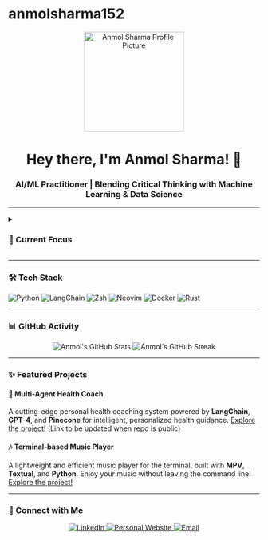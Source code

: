 # anmolsharma152

<p align="center">
  <img src="https://anmolsharma152.vercel.app/profile.png" width="200" height="200" alt="Anmol Sharma Profile Picture">
</p>

<h1 align="center">Hey there, I'm Anmol Sharma! 👋</h1>
<h3 align="center">AI/ML Practitioner | Blending Critical Thinking with Machine Learning & Data Science</h3>

---

<details>
<summary><h3>🚀 Current Focus</h3></summary>

- 🧠 **Multi-Agent Personal Health Coach**: Building an intelligent system using LangChain & GPT-4 to revolutionize personalized health guidance.
- 🔬 **RAG Pipelines & AGI Research**: Diving deep into Retrieval-Augmented Generation architectures and exploring paths toward Artificial General Intelligence.
- ⚛️ **Quantum Machine Learning**: Exploring the fascinating intersection of quantum computing and machine learning algorithms.

</details>

---

### 🛠️ Tech Stack

<p align="left">
  <img src="https://img.shields.io/badge/Python-3670A0?style=for-the-badge&logo=python&logoColor=ffdd54" alt="Python">
  <img src="https://img.shields.io/badge/LangChain-222222?style=for-the-badge&logo=langchain&logoColor=white" alt="LangChain">
  <img src="https://img.shields.io/badge/Zsh-000000?style=for-the-badge&logo=zsh&logoColor=white" alt="Zsh">
  <img src="https://img.shields.io/badge/Neovim-57AD5E?style=for-the-badge&logo=neovim&logoColor=white" alt="Neovim">
  <img src="https://img.shields.io/badge/Docker-2496ED?style=for-the-badge&logo=docker&logoColor=white" alt="Docker">
  <img src="https://img.shields.io/badge/Rust-000000?style=for-the-badge&logo=rust&logoColor=white" alt="Rust">
</p>

---

### 📊 GitHub Activity

<p align="center">
  <img src="https://github-readme-stats.vercel.app/api?username=anmolsharma152&show_icons=true&theme=dracula&hide_border=true&count_private=true" alt="Anmol's GitHub Stats">
  <img src="https://github-readme-streak-stats.herokuapp.com/?user=anmolsharma152&theme=dracula&hide_border=true" alt="Anmol's GitHub Streak">
</p>

---

### ✨ Featured Projects

#### 🤖 Multi-Agent Health Coach
A cutting-edge personal health coaching system powered by **LangChain**, **GPT-4**, and **Pinecone** for intelligent, personalized health guidance.
[Explore the project!](https://github.com/anmolsharma152/Multi-Agent-Health-Coach) (Link to be updated when repo is public)

#### 🎶 Terminal-based Music Player
A lightweight and efficient music player for the terminal, built with **MPV**, **Textual**, and **Python**. Enjoy your music without leaving the command line!
[Explore the project!](https://github.com/anmolsharma152/terminal-music-player)

---

### 🤝 Connect with Me

<p align="center">
  <a href="https://www.linkedin.com/in/anmolsharma152/">
    <img src="https://img.shields.io/badge/LinkedIn-0A66C2?style=for-the-badge&logo=linkedin&logoColor=white" alt="LinkedIn">
  </a>
  <a href="https://anmolsharma152.vercel.app">
    <img src="https://img.shields.io/badge/Portfolio-FF5722?style=for-the-badge&logo=About.me&logoColor=white" alt="Personal Website">
  </a>
  <a href="mailto:ozymandias.work@gmail.com">
    <img src="https://img.shields.io/badge/Email-D14836?style=for-the-badge&logo=gmail&logoColor=white" alt="Email">
  </a>
</p>
